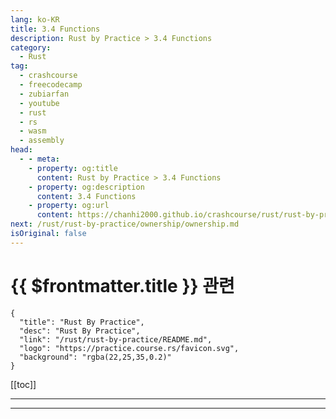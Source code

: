 ```yaml
---
lang: ko-KR
title: 3.4 Functions
description: Rust by Practice > 3.4 Functions
category: 
  - Rust
tag: 
  - crashcourse
  - freecodecamp
  - zubiarfan
  - youtube
  - rust
  - rs
  - wasm
  - assembly
head:
  - - meta:
    - property: og:title
      content: Rust by Practice > 3.4 Functions
    - property: og:description
      content: 3.4 Functions
    - property: og:url
      content: https://chanhi2000.github.io/crashcourse/rust/rust-by-practice/basic-types/functions.html
next: /rust/rust-by-practice/ownership/ownership.md
isOriginal: false
---
```


# {{ $frontmatter.title }} 관련

```component VPCard
{
  "title": "Rust By Practice",
  "desc": "Rust By Practice",
  "link": "/rust/rust-by-practice/README.md",
  "logo": "https://practice.course.rs/favicon.svg",
  "background": "rgba(22,25,35,0.2)"
}
```

[[toc]]

---

<SiteInfo
  name="4.4 Functions | Rust By Practice"
  desc="4.4 Functions"
  url="https://practice.rs/basic-types/functions.html"
  logo="https://practice.course.rs/favicon.svg"
  preview="https://github.com/sunface/rust-by-practice/blob/master/en/assets/header.jpg?raw=true"/>

<!-- TODO: 작성 -->

---
